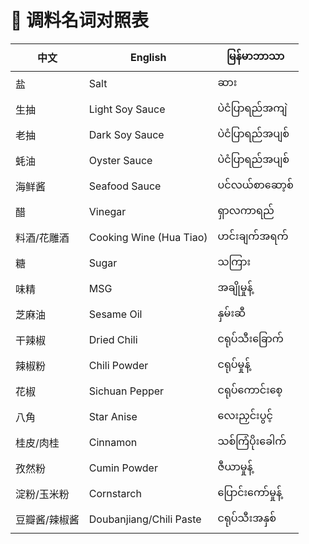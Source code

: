 # 🍜 调料名词对照表

| 中文         | English                 | မြန်မာဘာသာ |
|--------------|-------------------------|------------|
| 盐           | Salt                    | ဆား |
| 生抽         | Light Soy Sauce         | ပဲငံပြာရည်အကျဲ |
| 老抽         | Dark Soy Sauce          | ပဲငံပြာရည်အပျစ် |
| 蚝油         | Oyster Sauce            | ပဲငံပြာရည်အပျစ် |
| 海鲜酱       | Seafood Sauce           | ပင်လယ်စာဆော့စ် |
| 醋           | Vinegar                 | ရှာလကာရည် |
| 料酒/花雕酒  | Cooking Wine (Hua Tiao) | ဟင်းချက်အရက် |
| 糖           | Sugar                   | သကြား |
| 味精         | MSG                     | အချိုမှုန့် |
| 芝麻油       | Sesame Oil              | နှမ်းဆီ |
| 干辣椒       | Dried Chili             | ငရုပ်သီးခြောက် |
| 辣椒粉       | Chili Powder            | ငရုပ်မှုန့် |
| 花椒         | Sichuan Pepper          | ငရုပ်ကောင်းစေ့ |
| 八角         | Star Anise              | လေးညှင်းပွင့် |
| 桂皮/肉桂    | Cinnamon                | သစ်ကြံပိုးခေါက် |
| 孜然粉       | Cumin Powder            | ဇီယာမှုန့် |
| 淀粉/玉米粉  | Cornstarch              | ပြောင်းကော်မှုန့် |
| 豆瓣酱/辣椒酱| Doubanjiang/Chili Paste | ငရုပ်သီးအနှစ် |
